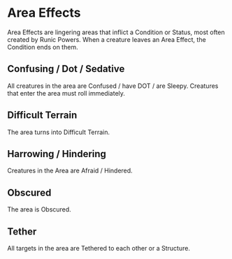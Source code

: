 # Area Effects

Area Effects are lingering areas that inflict a Condition or Status, most often created by Runic Powers. When a creature leaves an Area Effect, the Condition ends on them.

## Confusing / Dot / Sedative
All creatures in the area are Confused / have DOT / are Sleepy. Creatures that enter the area must roll immediately.

## Difficult Terrain
The area turns into Difficult Terrain.

## Harrowing / Hindering
Creatures in the Area are Afraid / Hindered.

## Obscured
The area is Obscured.

## Tether
All targets in the area are Tethered to each other or a Structure.
